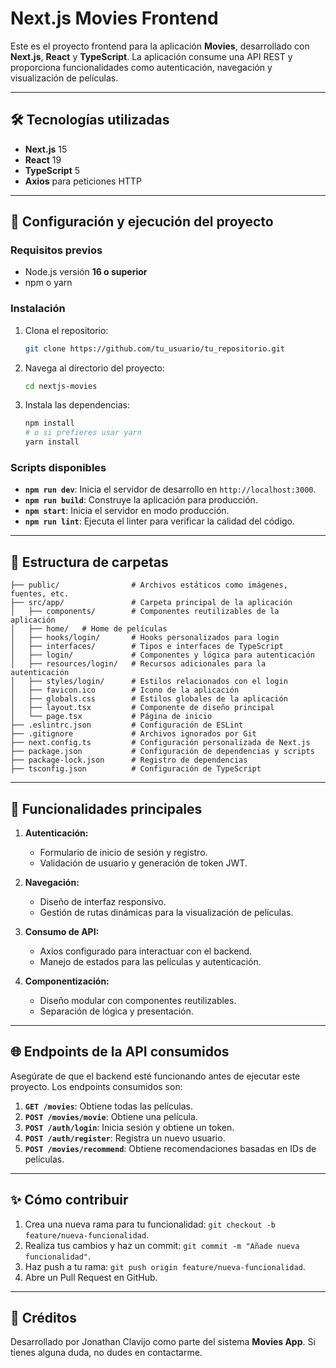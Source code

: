 
# Next.js Movies Frontend

Este es el proyecto frontend para la aplicación **Movies**, desarrollado con **Next.js**, **React** y **TypeScript**. La aplicación consume una API REST y proporciona funcionalidades como autenticación, navegación y visualización de películas.

---

## 🛠️ Tecnologías utilizadas

- **Next.js** 15
- **React** 19
- **TypeScript** 5
- **Axios** para peticiones HTTP

---

## 🚀 Configuración y ejecución del proyecto

### Requisitos previos

- Node.js versión **16 o superior**
- npm o yarn

### Instalación

1. Clona el repositorio:

   ```bash
   git clone https://github.com/tu_usuario/tu_repositorio.git
   ```

2. Navega al directorio del proyecto:

   ```bash
   cd nextjs-movies
   ```

3. Instala las dependencias:

   ```bash
   npm install
   # o si prefieres usar yarn
   yarn install
   ```

### Scripts disponibles

- **`npm run dev`**: Inicia el servidor de desarrollo en `http://localhost:3000`.
- **`npm run build`**: Construye la aplicación para producción.
- **`npm start`**: Inicia el servidor en modo producción.
- **`npm run lint`**: Ejecuta el linter para verificar la calidad del código.

---

## 🌲 Estructura de carpetas

```plaintext
├── public/                # Archivos estáticos como imágenes, fuentes, etc.
├── src/app/               # Carpeta principal de la aplicación
│   ├── components/        # Componentes reutilizables de la aplicación
│   ├── home/   # Home de películas
│   ├── hooks/login/       # Hooks personalizados para login
│   ├── interfaces/        # Tipos e interfaces de TypeScript
│   ├── login/             # Componentes y lógica para autenticación
│   ├── resources/login/   # Recursos adicionales para la autenticación
│   ├── styles/login/      # Estilos relacionados con el login
│   ├── favicon.ico        # Icono de la aplicación
│   ├── globals.css        # Estilos globales de la aplicación
│   ├── layout.tsx         # Componente de diseño principal
│   └── page.tsx           # Página de inicio
├── .eslintrc.json         # Configuración de ESLint
├── .gitignore             # Archivos ignorados por Git
├── next.config.ts         # Configuración personalizada de Next.js
├── package.json           # Configuración de dependencias y scripts
├── package-lock.json      # Registro de dependencias
├── tsconfig.json          # Configuración de TypeScript
```

---

## 🌟 Funcionalidades principales

1. **Autenticación:**
   - Formulario de inicio de sesión y registro.
   - Validación de usuario y generación de token JWT.

2. **Navegación:**
   - Diseño de interfaz responsivo.
   - Gestión de rutas dinámicas para la visualización de películas.

3. **Consumo de API:**
   - Axios configurado para interactuar con el backend.
   - Manejo de estados para las películas y autenticación.

4. **Componentización:**
   - Diseño modular con componentes reutilizables.
   - Separación de lógica y presentación.

---

## 🌐 Endpoints de la API consumidos

Asegúrate de que el backend esté funcionando antes de ejecutar este proyecto. Los endpoints consumidos son:

1. **`GET /movies`**: Obtiene todas las películas.
1. **`POST /movies/movie`**: Obtiene una película.
2. **`POST /auth/login`**: Inicia sesión y obtiene un token.
3. **`POST /auth/register`**: Registra un nuevo usuario.
4. **`POST /movies/recommend`**: Obtiene recomendaciones basadas en IDs de películas.

---

## ✨ Cómo contribuir

1. Crea una nueva rama para tu funcionalidad: `git checkout -b feature/nueva-funcionalidad`.
2. Realiza tus cambios y haz un commit: `git commit -m "Añade nueva funcionalidad"`.
3. Haz push a tu rama: `git push origin feature/nueva-funcionalidad`.
4. Abre un Pull Request en GitHub.

---
## 🤝 Créditos

Desarrollado por Jonathan Clavijo como parte del sistema **Movies App**. Si tienes alguna duda, no dudes en contactarme.
